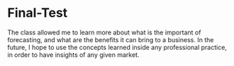 # Final-Test
The class allowed me to learn more about what is the important of forecasting, and what are the benefits it can bring to a business. In the future, I hope to use the concepts learned inside any professional practice, in order to have insights of any given market.
